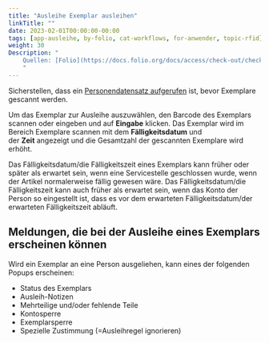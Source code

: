 ```yaml
---
title: "Ausleihe Exemplar ausleihen"
linkTitle: ""
date: 2023-02-01T00:00:00-00:00
tags: [app-ausleihe, by-folio, cat-workflows, for-anwender, topic-rfid]
weight: 30
Description: "
    Quellen: [Folio](https://docs.folio.org/docs/access/check-out/checkout/#scanning-the-item-to-check-out ) & [GBV](https://info.gbv.de/display/FOLIOGBVEXTERN/Folio:+Ausleihe+Exemplar+ausleihen)
    "
---
```


Sicherstellen, dass ein [Personendatensatz aufgerufen](https://info.gbv.de/display/FOLIOGBVEXTERN/Folio%3A+Ausleihe+Person+aufrufen) ist, bevor Exemplare gescannt werden.

Um das Exemplar zur Ausleihe auszuwählen, den Barcode des Exemplars scannen oder eingeben und auf **Eingabe** klicken. Das Exemplar wird im Bereich Exemplare scannen mit dem **Fälligkeitsdatum** und der **Zeit** angezeigt und die Gesamtzahl der gescannten Exemplare wird erhöht.

Das Fälligkeitsdatum/die Fälligkeitszeit eines Exemplars kann früher oder später als erwartet sein, wenn eine Servicestelle geschlossen wurde, wenn der Artikel normalerweise fällig gewesen wäre. Das Fälligkeitsdatum/die Fälligkeitszeit kann auch früher als erwartet sein, wenn das Konto der Person so eingestellt ist, dass es vor dem erwarteten Fälligkeitsdatum/der erwarteten Fälligkeitszeit abläuft.

## Meldungen, die bei der Ausleihe eines Exemplars erscheinen können

Wird ein Exemplar an eine Person ausgeliehen, kann eines der folgenden Popups erscheinen:

-   Status des Exemplars
-   Ausleih-Notizen
-   Mehrteilige und/oder fehlende Teile
-   Kontosperre
-   Exemplarsperre
-   Spezielle Zustimmung (=Ausleihregel ignorieren)

